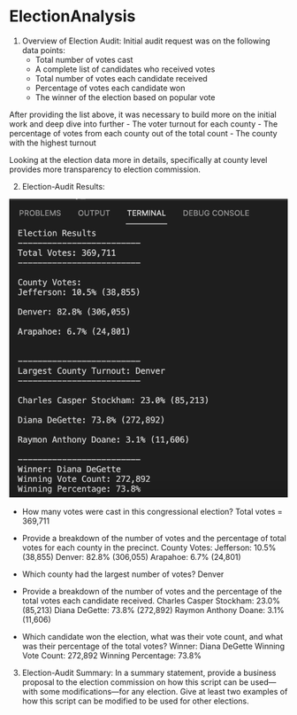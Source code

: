 # ElectionAnalysis
1. Overview of Election Audit: 
  Initial audit request was on the following data points:
      - Total number of votes cast 
      - A complete list of candidates who received votes
      - Total number of votes each candidate received
      - Percentage of votes each candidate won
      - The winner of the election based on popular vote
      
  After providing the list above, it was necessary to build more on the initial work and deep dive into further 
      - The voter turnout for each county
      - The percentage of votes from each county out of the total count
      - The county with the highest turnout
      
  Looking at the election data more in details, specifically at county level provides more transparency to election commission.

2. Election-Audit Results: 

![Deliverable1-ElectionResults.png](Resources/Deliverable1-ElectionResults.png)
- How many votes were cast in this congressional election?
    Total votes = 369,711

- Provide a breakdown of the number of votes and the percentage of total votes for each county in the precinct.
    County Votes:
    Jefferson: 10.5% (38,855)
    Denver: 82.8% (306,055)
    Arapahoe: 6.7% (24,801)

- Which county had the largest number of votes?
    Denver

- Provide a breakdown of the number of votes and the percentage of the total votes each candidate received.
    Charles Casper Stockham: 23.0% (85,213)
    Diana DeGette: 73.8% (272,892)
    Raymon Anthony Doane: 3.1% (11,606)

- Which candidate won the election, what was their vote count, and what was their percentage of the total votes?
    Winner: Diana DeGette
    Winning Vote Count: 272,892
    Winning Percentage: 73.8%

3. Election-Audit Summary: In a summary statement, provide a business proposal to the election commission on how this script can be used—with some modifications—for any election. Give at least two examples of how this script can be modified to be used for other elections.
